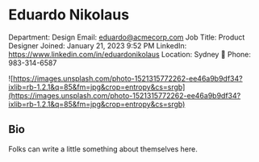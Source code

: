 # Eduardo Nikolaus

Department: Design
Email: eduardo@acmecorp.com
Job Title: Product Designer
Joined: January 21, 2023 9:52 PM
LinkedIn: https://www.linkedin.com/in/eduardonikolaus
Location: Sydney 🐨
Phone: 983-314-6587

![https://images.unsplash.com/photo-1521315772262-ee46a9b9df34?ixlib=rb-1.2.1&q=85&fm=jpg&crop=entropy&cs=srgb](https://images.unsplash.com/photo-1521315772262-ee46a9b9df34?ixlib=rb-1.2.1&q=85&fm=jpg&crop=entropy&cs=srgb)

## Bio

Folks can write a little something about themselves here.